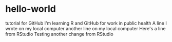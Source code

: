 # hello-world
tutorial for GitHub
I'm learning R and GitHub for work in public health
A line I wrote on my local computer
another line on my local computer
Here's a line from RStudio
Testing another change from RStudio
